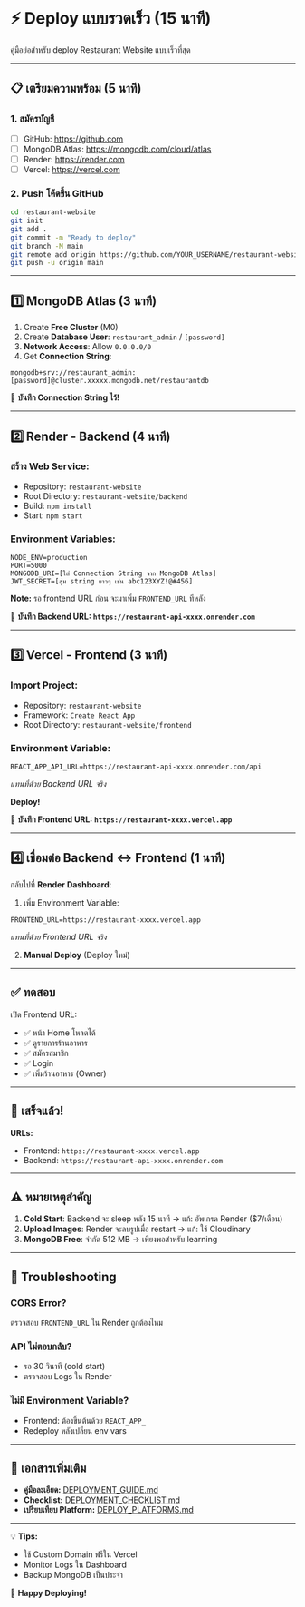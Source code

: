 # ⚡ Deploy แบบรวดเร็ว (15 นาที)

คู่มือย่อสำหรับ deploy Restaurant Website แบบเร็วที่สุด

---

## 📋 เตรียมความพร้อม (5 นาที)

### 1. สมัครบัญชี
- [ ] GitHub: https://github.com
- [ ] MongoDB Atlas: https://mongodb.com/cloud/atlas
- [ ] Render: https://render.com
- [ ] Vercel: https://vercel.com

### 2. Push โค้ดขึ้น GitHub
```bash
cd restaurant-website
git init
git add .
git commit -m "Ready to deploy"
git branch -M main
git remote add origin https://github.com/YOUR_USERNAME/restaurant-website.git
git push -u origin main
```

---

## 1️⃣ MongoDB Atlas (3 นาที)

1. Create **Free Cluster** (M0)
2. Create **Database User**: `restaurant_admin` / `[password]`
3. **Network Access**: Allow `0.0.0.0/0`
4. Get **Connection String**:
```
mongodb+srv://restaurant_admin:[password]@cluster.xxxxx.mongodb.net/restaurantdb
```
📝 **บันทึก Connection String ไว้!**

---

## 2️⃣ Render - Backend (4 นาที)

### สร้าง Web Service:
- Repository: `restaurant-website`
- Root Directory: `restaurant-website/backend`
- Build: `npm install`
- Start: `npm start`

### Environment Variables:
```
NODE_ENV=production
PORT=5000
MONGODB_URI=[ใส่ Connection String จาก MongoDB Atlas]
JWT_SECRET=[สุ่ม string ยาวๆ เช่น abc123XYZ!@#456]
```

**Note:** รอ frontend URL ก่อน จะมาเพิ่ม `FRONTEND_URL` ทีหลัง

📝 **บันทึก Backend URL: `https://restaurant-api-xxxx.onrender.com`**

---

## 3️⃣ Vercel - Frontend (3 นาที)

### Import Project:
- Repository: `restaurant-website`
- Framework: `Create React App`
- Root Directory: `restaurant-website/frontend`

### Environment Variable:
```
REACT_APP_API_URL=https://restaurant-api-xxxx.onrender.com/api
```
*แทนที่ด้วย Backend URL จริง*

**Deploy!**

📝 **บันทึก Frontend URL: `https://restaurant-xxxx.vercel.app`**

---

## 4️⃣ เชื่อมต่อ Backend ↔ Frontend (1 นาที)

กลับไปที่ **Render Dashboard**:
1. เพิ่ม Environment Variable:
```
FRONTEND_URL=https://restaurant-xxxx.vercel.app
```
*แทนที่ด้วย Frontend URL จริง*

2. **Manual Deploy** (Deploy ใหม่)

---

## ✅ ทดสอบ

เปิด Frontend URL:
- ✅ หน้า Home โหลดได้
- ✅ ดูรายการร้านอาหาร
- ✅ สมัครสมาชิก
- ✅ Login
- ✅ เพิ่มร้านอาหาร (Owner)

---

## 🎉 เสร็จแล้ว!

**URLs:**
- Frontend: `https://restaurant-xxxx.vercel.app`
- Backend: `https://restaurant-api-xxxx.onrender.com`

---

## ⚠️ หมายเหตุสำคัญ

1. **Cold Start**: Backend จะ sleep หลัง 15 นาที → แก้: อัพเกรด Render ($7/เดือน)
2. **Upload Images**: Render จะลบรูปเมื่อ restart → แก้: ใช้ Cloudinary
3. **MongoDB Free**: จำกัด 512 MB → เพียงพอสำหรับ learning

---

## 🔧 Troubleshooting

### CORS Error?
ตรวจสอบ `FRONTEND_URL` ใน Render ถูกต้องไหม

### API ไม่ตอบกลับ?
- รอ 30 วินาที (cold start)
- ตรวจสอบ Logs ใน Render

### ไม่มี Environment Variable?
- Frontend: ต้องขึ้นต้นด้วย `REACT_APP_`
- Redeploy หลังเปลี่ยน env vars

---

## 📖 เอกสารเพิ่มเติม

- **คู่มือละเอียด:** [DEPLOYMENT_GUIDE.md](DEPLOYMENT_GUIDE.md)
- **Checklist:** [DEPLOYMENT_CHECKLIST.md](DEPLOYMENT_CHECKLIST.md)
- **เปรียบเทียบ Platform:** [DEPLOY_PLATFORMS.md](DEPLOY_PLATFORMS.md)

---

💡 **Tips:**
- ใช้ Custom Domain ฟรีใน Vercel
- Monitor Logs ใน Dashboard
- Backup MongoDB เป็นประจำ

🚀 **Happy Deploying!**

